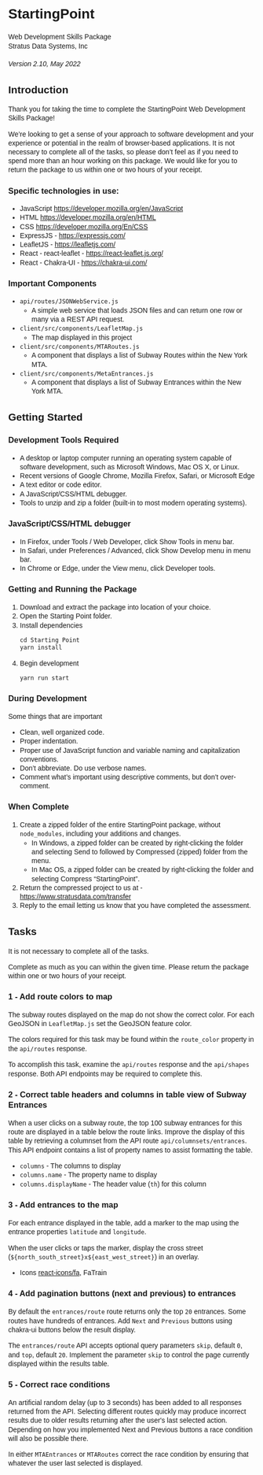 <html>
<head>
<meta charset="UTF-8" />
<style tpe="text/css">
 *, body {
    font-family: Helvetica,Arial,sans-serif;
    line-height: 1.3em;
}

</style>
</head>
<body>

# StartingPoint

Web Development Skills Package<br/>
Stratus Data Systems, Inc<br/><br/>
*Version 2.10, May 2022*

<div style="page-break-before: always;"></div>

## Introduction

Thank you for taking the time to complete the StartingPoint Web Development Skills Package!

We’re looking to get a sense of your approach to software development and your experience or potential in the realm of browser-based applications. It is not necessary to complete all of the tasks, so please don’t feel as if you need to spend more than an hour working on this package. We would like for you to return the package to us within one or two hours of your receipt.

### Specific technologies in use:
- JavaScript https://developer.mozilla.org/en/JavaScript
- HTML https://developer.mozilla.org/en/HTML
- CSS https://developer.mozilla.org/En/CSS
- ExpressJS - https://expressjs.com/
- LeafletJS - https://leafletjs.com/
- React - react-leaflet - https://react-leaflet.js.org/
- React - Chakra-UI - https://chakra-ui.com/

### Important Components
 - `api/routes/JSONWebService.js`
   - A simple web service that loads JSON files and can return one row or many via a REST API request.
 - `client/src/components/LeafletMap.js`
   - The map displayed in this project
 - `client/src/components/MTARoutes.js`
   - A component that displays a list of Subway Routes within the New York MTA.
 - `client/src/components/MetaEntrances.js`
   - A component that displays a list of Subway Entrances within the New York MTA.

<div style="page-break-before: always;"></div>

## Getting Started
### Development Tools Required
 - A desktop or laptop computer running an operating system capable of software development, such as Microsoft Windows, Mac OS X, or Linux.
 - Recent versions of Google Chrome, Mozilla Firefox, Safari, or Microsoft Edge
 - A text editor or code editor.
 - A JavaScript/CSS/HTML debugger.
 - Tools to unzip and zip a folder (built-in to most modern operating systems).

### JavaScript/CSS/HTML debugger
 - In Firefox, under Tools / Web Developer, click Show Tools in menu bar.
 - In Safari, under Preferences / Advanced, click Show Develop menu in menu bar.
 - In Chrome or Edge, under the View menu, click Developer tools.

### Getting and Running the Package
 1. Download and extract the package into location of your choice.
 2. Open the Starting Point folder.
 3. Install dependencies
    ```
    cd Starting Point
    yarn install
    ```
 3. Begin development
    ```
    yarn run start
    ```


### During Development

Some things that are important
 - Clean, well organized code.
 - Proper indentation.
 - Proper use of JavaScript function and variable naming and capitalization conventions.
 - Don’t abbreviate. Do use verbose names.
 - Comment what’s important using descriptive comments, but don’t over-comment.

### When Complete
 1. Create a zipped folder of the entire StartingPoint package, without `node_modules`, including your additions and changes.
    - In Windows, a zipped folder can be created by right-clicking the folder and selecting Send to followed by Compressed (zipped) folder from the menu.
    - In Mac OS, a zipped folder can be created by right-clicking the folder and selecting Compress “StartingPoint”.
 2. Return the compressed project to us at -&nbsp; https://www.stratusdata.com/transfer
 3. Reply to the email letting us know that you have completed the assessment.

<div style="page-break-after: always;"></div>

## Tasks

It is not necessary to complete all of the tasks.

Complete as much as you can within the given time. Please return the package within one or two hours of your receipt.

### 1 - Add route colors to map

The subway routes displayed on the map do not show the correct color. For each GeoJSON in `LeafletMap.js` set the GeoJSON feature color.

The colors required for this task may be found within the `route_color` property in the `api/routes` response.

To accomplish this task, examine the `api/routes` response and the `api/shapes` response. Both API endpoints may be required to complete this.

### 2 - Correct table headers and columns in table view of Subway Entrances

When a user clicks on a subway route, the top 100 subway entrances for this route are displayed in a table below the route links. Improve the display of this table by retrieving a columnset from the API route `api/columnsets/entrances`. This API endpoint contains a list of property names to assist formatting the table.

-   `columns` - The columns to display
-   `columns.name` - The property name to display
-   `columns.displayName` - The header value (`th`) for this column

### 3 - Add entrances to the map

For each entrance displayed in the table, add a marker to the map using the entrance properties `latitude` and `longitude`.

When the user clicks or taps the marker, display the cross street (`${north_south_street}x${east_west_street}`) in an overlay.

-   Icons [react-icons/fa](https://react-icons.github.io/react-icons/icons?name=fa), FaTrain

### 4 - Add pagination buttons (next and previous) to entrances

By default the `entrances/route` route returns only the top `20` entrances. Some routes have hundreds of entrances. Add `Next` and `Previous` buttons using chakra-ui buttons below the result display.

The `entrances/route` API accepts optional query parameters `skip`, default `0`, and `top`, default `20`. Implement the parameter `skip` to control the page currently displayed within the results table.

### 5 - Correct race conditions

An artificial random delay (up to 3 seconds) has been added to all responses returned from the API. Selecting different routes quickly may produce incorrect results due to older results returning after the user's last selected action. Depending on how you implemented Next and Previous buttons a race condition will also be possible there.

In either `MTAEntrances` or `MTARoutes` correct the race condition by ensuring that whatever the user last selected is displayed.


</body>
<html>
